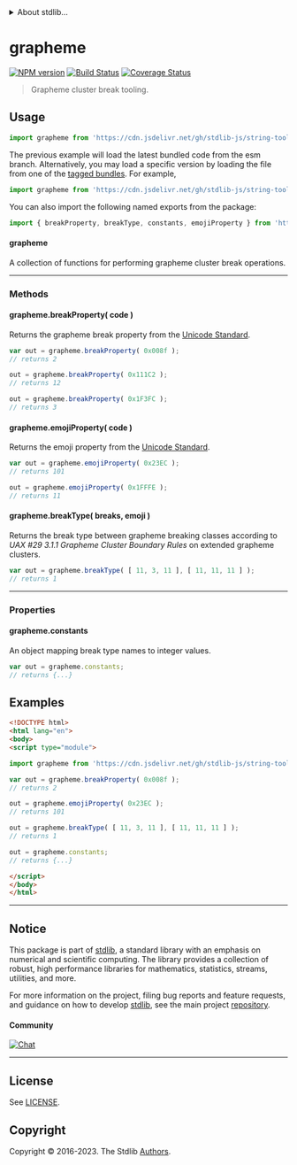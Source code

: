 <!--

@license Apache-2.0

Copyright (c) 2021 The Stdlib Authors.

Licensed under the Apache License, Version 2.0 (the "License");
you may not use this file except in compliance with the License.
You may obtain a copy of the License at

   http://www.apache.org/licenses/LICENSE-2.0

Unless required by applicable law or agreed to in writing, software
distributed under the License is distributed on an "AS IS" BASIS,
WITHOUT WARRANTIES OR CONDITIONS OF ANY KIND, either express or implied.
See the License for the specific language governing permissions and
limitations under the License.

-->


<details>
  <summary>
    About stdlib...
  </summary>
  <p>We believe in a future in which the web is a preferred environment for numerical computation. To help realize this future, we've built stdlib. stdlib is a standard library, with an emphasis on numerical and scientific computation, written in JavaScript (and C) for execution in browsers and in Node.js.</p>
  <p>The library is fully decomposable, being architected in such a way that you can swap out and mix and match APIs and functionality to cater to your exact preferences and use cases.</p>
  <p>When you use stdlib, you can be absolutely certain that you are using the most thorough, rigorous, well-written, studied, documented, tested, measured, and high-quality code out there.</p>
  <p>To join us in bringing numerical computing to the web, get started by checking us out on <a href="https://github.com/stdlib-js/stdlib">GitHub</a>, and please consider <a href="https://opencollective.com/stdlib">financially supporting stdlib</a>. We greatly appreciate your continued support!</p>
</details>

# grapheme

[![NPM version][npm-image]][npm-url] [![Build Status][test-image]][test-url] [![Coverage Status][coverage-image]][coverage-url] <!-- [![dependencies][dependencies-image]][dependencies-url] -->

> Grapheme cluster break tooling.

<!-- Section to include introductory text. Make sure to keep an empty line after the intro `section` element and another before the `/section` close. -->

<section class="intro">

</section>

<!-- /.intro -->

<!-- Package usage documentation. -->



<section class="usage">

## Usage

```javascript
import grapheme from 'https://cdn.jsdelivr.net/gh/stdlib-js/string-tools-grapheme-cluster-break@esm/index.mjs';
```
The previous example will load the latest bundled code from the esm branch. Alternatively, you may load a specific version by loading the file from one of the [tagged bundles](https://github.com/stdlib-js/string-tools-grapheme-cluster-break/tags). For example,

```javascript
import grapheme from 'https://cdn.jsdelivr.net/gh/stdlib-js/string-tools-grapheme-cluster-break@v0.1.0-esm/index.mjs';
```

You can also import the following named exports from the package:

```javascript
import { breakProperty, breakType, constants, emojiProperty } from 'https://cdn.jsdelivr.net/gh/stdlib-js/string-tools-grapheme-cluster-break@esm/index.mjs';
```

#### grapheme

A collection of functions for performing grapheme cluster break operations.

* * *

### Methods

#### grapheme.breakProperty( code )

Returns the grapheme break property from the [Unicode Standard][unicode-grapheme-break-property].

```javascript
var out = grapheme.breakProperty( 0x008f );
// returns 2

out = grapheme.breakProperty( 0x111C2 );
// returns 12

out = grapheme.breakProperty( 0x1F3FC );
// returns 3
```

#### grapheme.emojiProperty( code )

Returns the emoji property from the [Unicode Standard][unicode-emoji-property].

```javascript
var out = grapheme.emojiProperty( 0x23EC );
// returns 101

out = grapheme.emojiProperty( 0x1FFFE );
// returns 11
```

#### grapheme.breakType( breaks, emoji )

Returns the break type between grapheme breaking classes according to _UAX #29 3.1.1 Grapheme Cluster Boundary Rules_ on extended grapheme clusters.

```javascript
var out = grapheme.breakType( [ 11, 3, 11 ], [ 11, 11, 11 ] );
// returns 1
```

* * *

### Properties

#### grapheme.constants

An object mapping break type names to integer values.

```javascript
var out = grapheme.constants;
// returns {...}
```

</section>

<!-- /.usage -->

<!-- Package usage notes. Make sure to keep an empty line after the `section` element and another before the `/section` close. -->

<section class="notes">

</section>

<!-- /.notes -->

<!-- Package usage examples. -->

<section class="examples">

## Examples

<!-- eslint no-undef: "error" -->

```html
<!DOCTYPE html>
<html lang="en">
<body>
<script type="module">

import grapheme from 'https://cdn.jsdelivr.net/gh/stdlib-js/string-tools-grapheme-cluster-break@esm/index.mjs';

var out = grapheme.breakProperty( 0x008f );
// returns 2

out = grapheme.emojiProperty( 0x23EC );
// returns 101

out = grapheme.breakType( [ 11, 3, 11 ], [ 11, 11, 11 ] );
// returns 1

out = grapheme.constants;
// returns {...}

</script>
</body>
</html>
```

</section>

<!-- /.examples -->

<!-- Section to include cited references. If references are included, add a horizontal rule *before* the section. Make sure to keep an empty line after the `section` element and another before the `/section` close. -->

<section class="references">

</section>

<!-- /.references -->

<!-- Section for related `stdlib` packages. Do not manually edit this section, as it is automatically populated. -->

<section class="related">

</section>

<!-- /.related -->

<!-- Section for all links. Make sure to keep an empty line after the `section` element and another before the `/section` close. -->


<section class="main-repo" >

* * *

## Notice

This package is part of [stdlib][stdlib], a standard library with an emphasis on numerical and scientific computing. The library provides a collection of robust, high performance libraries for mathematics, statistics, streams, utilities, and more.

For more information on the project, filing bug reports and feature requests, and guidance on how to develop [stdlib][stdlib], see the main project [repository][stdlib].

#### Community

[![Chat][chat-image]][chat-url]

---

## License

See [LICENSE][stdlib-license].


## Copyright

Copyright &copy; 2016-2023. The Stdlib [Authors][stdlib-authors].

</section>

<!-- /.stdlib -->

<!-- Section for all links. Make sure to keep an empty line after the `section` element and another before the `/section` close. -->

<section class="links">

[npm-image]: http://img.shields.io/npm/v/@stdlib/string-tools-grapheme-cluster-break.svg
[npm-url]: https://npmjs.org/package/@stdlib/string-tools-grapheme-cluster-break

[test-image]: https://github.com/stdlib-js/string-tools-grapheme-cluster-break/actions/workflows/test.yml/badge.svg?branch=v0.1.0
[test-url]: https://github.com/stdlib-js/string-tools-grapheme-cluster-break/actions/workflows/test.yml?query=branch:v0.1.0

[coverage-image]: https://img.shields.io/codecov/c/github/stdlib-js/string-tools-grapheme-cluster-break/main.svg
[coverage-url]: https://codecov.io/github/stdlib-js/string-tools-grapheme-cluster-break?branch=main

<!--

[dependencies-image]: https://img.shields.io/david/stdlib-js/string-tools-grapheme-cluster-break.svg
[dependencies-url]: https://david-dm.org/stdlib-js/string-tools-grapheme-cluster-break/main

-->

[chat-image]: https://img.shields.io/gitter/room/stdlib-js/stdlib.svg
[chat-url]: https://app.gitter.im/#/room/#stdlib-js_stdlib:gitter.im

[stdlib]: https://github.com/stdlib-js/stdlib

[stdlib-authors]: https://github.com/stdlib-js/stdlib/graphs/contributors

[umd]: https://github.com/umdjs/umd
[es-module]: https://developer.mozilla.org/en-US/docs/Web/JavaScript/Guide/Modules

[deno-url]: https://github.com/stdlib-js/string-tools-grapheme-cluster-break/tree/deno
[umd-url]: https://github.com/stdlib-js/string-tools-grapheme-cluster-break/tree/umd
[esm-url]: https://github.com/stdlib-js/string-tools-grapheme-cluster-break/tree/esm
[branches-url]: https://github.com/stdlib-js/string-tools-grapheme-cluster-break/blob/main/branches.md

[stdlib-license]: https://raw.githubusercontent.com/stdlib-js/string-tools-grapheme-cluster-break/main/LICENSE

[unicode-grapheme-break-property]: https://www.unicode.org/Public/13.0.0/ucd/auxiliary/GraphemeBreakProperty.txt

[unicode-emoji-property]: https://www.unicode.org/Public/13.0.0/ucd/emoji/emoji-data.txt

<!-- <related-links> -->

<!-- </related-links> -->

</section>

<!-- /.links -->
